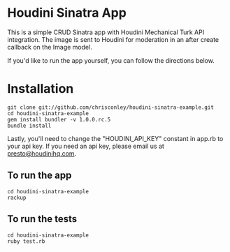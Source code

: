 Houdini Sinatra App
================================
This is a simple CRUD Sinatra app with Houdini Mechanical Turk API integration. The image is sent to Houdini for moderation in an after create callback on the Image model.

If you'd like to run the app yourself, you can follow the directions below.


Installation
================================

    git clone git://github.com/chrisconley/houdini-sinatra-example.git
    cd houdini-sinatra-example
    gem install bundler -v 1.0.0.rc.5
    bundle install

Lastly, you'll need to change the "HOUDINI_API_KEY" constant in app.rb to your api key. If you need an api key, please email us at presto@houdinihq.com.

To run the app
--------------------------------

    cd houdini-sinatra-example
    rackup

To run the tests
--------------------------------

    cd houdini-sinatra-example
    ruby test.rb

